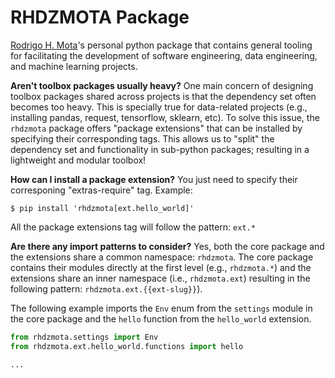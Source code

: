 # RHDZMOTA Package

[Rodrigo H. Mota](https://rhdzmota.com)'s personal python package that contains general tooling for facilitating the development of software engineering, data engineering, and machine learning projects.

**Aren't toolbox packages usually heavy?** One main concern of designing toolbox packages shared across projects is that the dependency set often becomes too heavy. This is specially true for data-related projects (e.g., installing pandas, request, tensorflow, sklearn, etc). To solve this issue, the `rhdzmota` package offers "package extensions" that can be installed by specifying their corresponding tags. This allows us to "split" the dependency set and functionality in sub-python packages; resulting in a lightweight and modular toolbox!

**How can I install a package extension?** You just need to specify their corresponing "extras-require" tag. Example:

```commandline
$ pip install 'rhdzmota[ext.hello_world]'
```

All the package extensions tag will follow the pattern: `ext.*`

**Are there any import patterns to consider?** Yes, both the core package and the extensions share a common namespace: `rhdzmota`. The core package contains their modules directly at the first level (e.g., `rhdzmota.*`) and the extensions share an inner namespace (i.e., `rhdzmota.ext`) resulting in the following pattern: `rhdzmota.ext.{{ext-slug}}`).

The following example imports the `Env` enum from the `settings` module in the core package and the `hello` function from the `hello_world` extension.

```python
from rhdzmota.settings import Env
from rhdzmota.ext.hello_world.functions import hello

...
```
